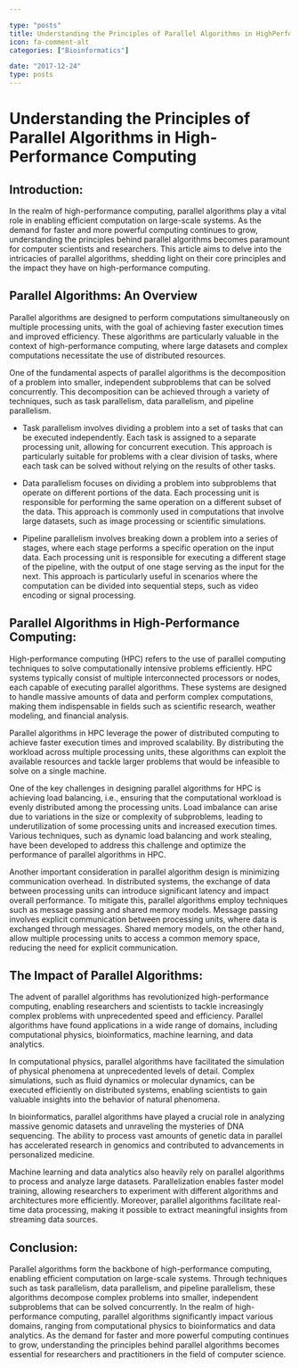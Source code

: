 ```yaml
---

type: "posts"
title: Understanding the Principles of Parallel Algorithms in HighPerformance Computing
icon: fa-comment-alt
categories: ["Bioinformatics"]

date: "2017-12-24"
type: posts
---
```





# Understanding the Principles of Parallel Algorithms in High-Performance Computing

## Introduction:
In the realm of high-performance computing, parallel algorithms play a vital role in enabling efficient computation on large-scale systems. As the demand for faster and more powerful computing continues to grow, understanding the principles behind parallel algorithms becomes paramount for computer scientists and researchers. This article aims to delve into the intricacies of parallel algorithms, shedding light on their core principles and the impact they have on high-performance computing.

## Parallel Algorithms: An Overview
Parallel algorithms are designed to perform computations simultaneously on multiple processing units, with the goal of achieving faster execution times and improved efficiency. These algorithms are particularly valuable in the context of high-performance computing, where large datasets and complex computations necessitate the use of distributed resources.

One of the fundamental aspects of parallel algorithms is the decomposition of a problem into smaller, independent subproblems that can be solved concurrently. This decomposition can be achieved through a variety of techniques, such as task parallelism, data parallelism, and pipeline parallelism.

- Task parallelism involves dividing a problem into a set of tasks that can be executed independently. Each task is assigned to a separate processing unit, allowing for concurrent execution. This approach is particularly suitable for problems with a clear division of tasks, where each task can be solved without relying on the results of other tasks.

- Data parallelism focuses on dividing a problem into subproblems that operate on different portions of the data. Each processing unit is responsible for performing the same operation on a different subset of the data. This approach is commonly used in computations that involve large datasets, such as image processing or scientific simulations.

- Pipeline parallelism involves breaking down a problem into a series of stages, where each stage performs a specific operation on the input data. Each processing unit is responsible for executing a different stage of the pipeline, with the output of one stage serving as the input for the next. This approach is particularly useful in scenarios where the computation can be divided into sequential steps, such as video encoding or signal processing.

## Parallel Algorithms in High-Performance Computing:
High-performance computing (HPC) refers to the use of parallel computing techniques to solve computationally intensive problems efficiently. HPC systems typically consist of multiple interconnected processors or nodes, each capable of executing parallel algorithms. These systems are designed to handle massive amounts of data and perform complex computations, making them indispensable in fields such as scientific research, weather modeling, and financial analysis.

Parallel algorithms in HPC leverage the power of distributed computing to achieve faster execution times and improved scalability. By distributing the workload across multiple processing units, these algorithms can exploit the available resources and tackle larger problems that would be infeasible to solve on a single machine.

One of the key challenges in designing parallel algorithms for HPC is achieving load balancing, i.e., ensuring that the computational workload is evenly distributed among the processing units. Load imbalance can arise due to variations in the size or complexity of subproblems, leading to underutilization of some processing units and increased execution times. Various techniques, such as dynamic load balancing and work stealing, have been developed to address this challenge and optimize the performance of parallel algorithms in HPC.

Another important consideration in parallel algorithm design is minimizing communication overhead. In distributed systems, the exchange of data between processing units can introduce significant latency and impact overall performance. To mitigate this, parallel algorithms employ techniques such as message passing and shared memory models. Message passing involves explicit communication between processing units, where data is exchanged through messages. Shared memory models, on the other hand, allow multiple processing units to access a common memory space, reducing the need for explicit communication.

## The Impact of Parallel Algorithms:
The advent of parallel algorithms has revolutionized high-performance computing, enabling researchers and scientists to tackle increasingly complex problems with unprecedented speed and efficiency. Parallel algorithms have found applications in a wide range of domains, including computational physics, bioinformatics, machine learning, and data analytics.

In computational physics, parallel algorithms have facilitated the simulation of physical phenomena at unprecedented levels of detail. Complex simulations, such as fluid dynamics or molecular dynamics, can be executed efficiently on distributed systems, enabling scientists to gain valuable insights into the behavior of natural phenomena.

In bioinformatics, parallel algorithms have played a crucial role in analyzing massive genomic datasets and unraveling the mysteries of DNA sequencing. The ability to process vast amounts of genetic data in parallel has accelerated research in genomics and contributed to advancements in personalized medicine.

Machine learning and data analytics also heavily rely on parallel algorithms to process and analyze large datasets. Parallelization enables faster model training, allowing researchers to experiment with different algorithms and architectures more efficiently. Moreover, parallel algorithms facilitate real-time data processing, making it possible to extract meaningful insights from streaming data sources.

## Conclusion:
Parallel algorithms form the backbone of high-performance computing, enabling efficient computation on large-scale systems. Through techniques such as task parallelism, data parallelism, and pipeline parallelism, these algorithms decompose complex problems into smaller, independent subproblems that can be solved concurrently. In the realm of high-performance computing, parallel algorithms significantly impact various domains, ranging from computational physics to bioinformatics and data analytics. As the demand for faster and more powerful computing continues to grow, understanding the principles behind parallel algorithms becomes essential for researchers and practitioners in the field of computer science.